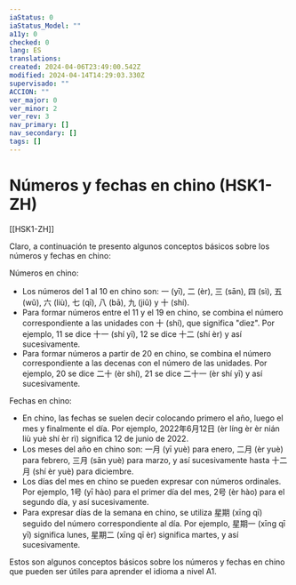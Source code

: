 ```yaml
---
iaStatus: 0
iaStatus_Model: ""
a11y: 0
checked: 0
lang: ES
translations: 
created: 2024-04-06T23:49:00.542Z
modified: 2024-04-14T14:29:03.330Z
supervisado: ""
ACCION: ""
ver_major: 0
ver_minor: 2
ver_rev: 3
nav_primary: []
nav_secondary: []
tags: []
---
```

# Números y fechas en chino (HSK1-ZH)

[[HSK1-ZH]]

Claro, a continuación te presento algunos conceptos básicos sobre los números y fechas en chino:

Números en chino:
- Los números del 1 al 10 en chino son: 一 (yī), 二 (èr), 三 (sān), 四 (sì), 五 (wǔ), 六 (liù), 七 (qī), 八 (bā), 九 (jiǔ) y 十 (shí).
- Para formar números entre el 11 y el 19 en chino, se combina el número correspondiente a las unidades con 十 (shí), que significa "diez". Por ejemplo, 11 se dice 十一 (shí yī), 12 se dice 十二 (shí èr) y así sucesivamente.
- Para formar números a partir de 20 en chino, se combina el número correspondiente a las decenas con el número de las unidades. Por ejemplo, 20 se dice 二十 (èr shí), 21 se dice 二十一 (èr shí yī) y así sucesivamente.

Fechas en chino:
- En chino, las fechas se suelen decir colocando primero el año, luego el mes y finalmente el día. Por ejemplo, 2022年6月12日 (èr líng èr èr nián liù yuè shí èr rì) significa 12 de junio de 2022.
- Los meses del año en chino son: 一月 (yī yuè) para enero, 二月 (èr yuè) para febrero, 三月 (sān yuè) para marzo, y así sucesivamente hasta 十二月 (shí èr yuè) para diciembre.
- Los días del mes en chino se pueden expresar con números ordinales. Por ejemplo, 1号 (yī hào) para el primer día del mes, 2号 (èr hào) para el segundo día, y así sucesivamente.
- Para expresar días de la semana en chino, se utiliza 星期 (xīng qī) seguido del número correspondiente al día. Por ejemplo, 星期一 (xīng qī yī) significa lunes, 星期二 (xīng qī èr) significa martes, y así sucesivamente.

Estos son algunos conceptos básicos sobre los números y fechas en chino que pueden ser útiles para aprender el idioma a nivel A1.
